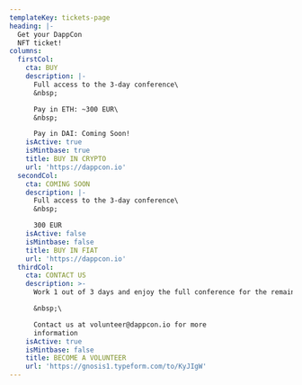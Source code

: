```yaml
---
templateKey: tickets-page
heading: |-
  Get your DappCon
  NFT ticket!
columns:
  firstCol:
    cta: BUY
    description: |-
      Full access to the 3-day conference\
      &nbsp;  

      Pay in ETH: ~300 EUR\
      &nbsp;  

      Pay in DAI: Coming Soon!
    isActive: true
    isMintbase: true
    title: BUY IN CRYPTO
    url: 'https://dappcon.io'
  secondCol:
    cta: COMING SOON
    description: |-
      Full access to the 3-day conference\
      &nbsp;

      300 EUR
    isActive: false
    isMintbase: false
    title: BUY IN FIAT
    url: 'https://dappcon.io'
  thirdCol:
    cta: CONTACT US
    description: >-
      Work 1 out of 3 days and enjoy the full conference for the remaining days!

      &nbsp;\

      Contact us at volunteer@dappcon.io for more
      information
    isActive: true
    isMintbase: false
    title: BECOME A VOLUNTEER
    url: 'https://gnosis1.typeform.com/to/KyJIgW'
---
```


